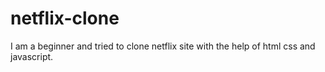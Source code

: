 # netflix-clone

I am a beginner and tried to clone netflix site with the help of html css and javascript.
